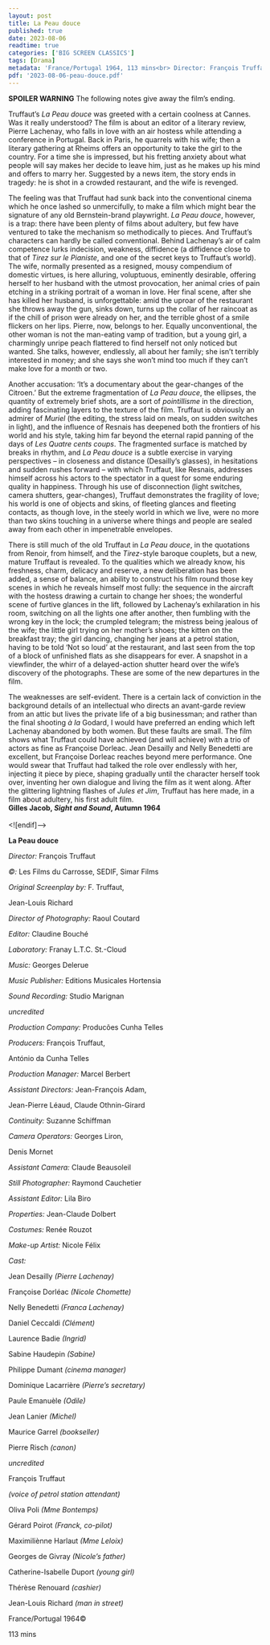 ```yaml
---
layout: post
title: La Peau douce
published: true
date: 2023-08-06
readtime: true
categories: ['BIG SCREEN CLASSICS']
tags: [Drama]
metadata: 'France/Portugal 1964, 113 mins<br> Director: François Truffaut'
pdf: '2023-08-06-peau-douce.pdf'
---
```


**SPOILER WARNING** The following notes give away the film’s ending.

Truffaut’s _La Peau douce_ was greeted with a certain coolness at Cannes. Was it really understood? The film is about an editor of a literary review, Pierre Lachenay, who falls in love with an air hostess while attending a conference in Portugal. Back in Paris, he quarrels with his wife; then a literary gathering at Rheims offers an opportunity to take the girl to the country. For a time she is impressed, but his fretting anxiety about what people will say makes her decide to leave him, just as he makes up his mind and offers to marry her. Suggested by a news item, the story ends in tragedy: he is shot in a crowded restaurant, and the wife is revenged.

The feeling was that Truffaut had sunk back into the conventional cinema which he once lashed so unmercifully, to make a film which might bear the signature of any old Bernstein-brand playwright. _La Peau douce_, however, is a trap: there have been plenty of films about adultery, but few have ventured to take the mechanism so methodically to pieces. And Truffaut’s characters can hardly be called conventional. Behind Lachenay’s air of calm competence lurks indecision, weakness, diffidence (a diffidence close to that of _Tirez sur le Pianiste_, and one of the secret keys to Truffaut’s world). The wife, normally presented as a resigned, mousy compendium of domestic virtues, is here alluring, voluptuous, eminently desirable, offering herself to her husband with the utmost provocation, her animal cries of pain etching in a striking portrait of a woman in love. Her final scene, after she has killed her husband, is unforgettable: amid the uproar of the restaurant she throws away the gun, sinks down, turns up the collar of her raincoat as if the chill of prison were already on her, and the terrible ghost of a smile flickers on her lips. Pierre, now, belongs to her. Equally unconventional, the other woman is not the man-eating vamp of tradition, but a young girl, a charmingly unripe peach flattered to find herself not only noticed but wanted. She talks, however, endlessly, all about her family; she isn’t terribly interested in money; and she says she won’t mind too much if they can’t make love for a month or two.

Another accusation: ‘It’s a documentary about the gear-changes of the Citroen.’ But the extreme fragmentation of _La Peau douce_, the ellipses, the quantity of extremely brief shots, are a sort of _pointillisme_ in the direction, adding fascinating layers to the texture of the film. Truffaut is obviously an admirer of _Muriel_ (the editing, the stress laid on meals, on sudden switches in light), and the influence of Resnais has deepened both the frontiers of his world and his style, taking him far beyond the eternal rapid panning of the days of _Les Quatre cents coups_. The fragmented surface is matched by breaks in rhythm, and _La Peau douce_ is a subtle exercise in varying perspectives – in closeness and distance (Desailly’s glasses), in hesitations and sudden rushes forward – with which Truffaut, like Resnais, addresses himself across his actors to the spectator in a quest for some enduring quality in happiness. Through his use of disconnection (light switches, camera shutters, gear-changes), Truffaut demonstrates the fragility of love; his world is one of objects and skins, of fleeting glances and fleeting contacts, as though love, in the steely world in which we live, were no more than two skins touching in a universe where things and people are sealed away from each other in impenetrable envelopes.

There is still much of the old Truffaut in _La Peau douce_, in the quotations from Renoir, from himself, and the _Tirez_-style baroque couplets, but a new, mature Truffaut is revealed. To the qualities which we already know, his freshness, charm, delicacy and reserve, a new deliberation has been added, a sense of balance, an ability to construct his film round those key scenes in which he reveals himself most fully: the sequence in the aircraft with the hostess drawing a curtain to change her shoes; the wonderful scene of furtive glances in the lift, followed by Lachenay’s exhilaration in his room, switching on all the lights one after another, then fumbling with the wrong key in the lock; the crumpled telegram; the mistress being jealous of the wife; the little girl trying on her mother’s shoes; the kitten on the breakfast tray; the girl dancing, changing her jeans at a petrol station, having to be told ‘Not so loud’ at the restaurant, and last seen from the top of a block of unfinished flats as she disappears for ever. A snapshot in a viewfinder, the whirr of a delayed-action shutter heard over the wife’s discovery of the photographs. These are some of the new departures in the film.

The weaknesses are self-evident. There is a certain lack of conviction in the background details of an intellectual who directs an avant-garde review from an attic but lives the private life of a big businessman; and rather than the final shooting _à Ia_ Godard, I would have preferred an ending which left Lachenay abandoned by both women. But these faults are small. The film shows what Truffaut could have achieved (and will achieve) with a trio of actors as fine as Françoise Dorleac. Jean Desailly and Nelly Benedetti are excellent, but Françoise Dorleac reaches beyond mere performance. One would swear that Truffaut had talked the role over endlessly with her, injecting it piece by piece, shaping gradually until the character herself took over, inventing her own dialogue and living the film as it went along. After the glittering lightning flashes of _Jules et Jim_, Truffaut has here made, in a film about adultery, his first adult film.  
**Gilles Jacob, _Sight and Sound_, Autumn 1964**  
<br>
<![endif]-->

**La Peau douce**

_Director:_ François Truffaut

_©:_ Les Films du Carrosse, SEDIF, Simar Films

_Original Screenplay by:_ F. Truffaut,

Jean-Louis Richard

_Director of Photography:_ Raoul Coutard

_Editor:_ Claudine Bouché

_Laboratory:_ Franay L.T.C. St.-Cloud

_Music:_ Georges Delerue

_Music Publisher:_ Editions Musicales Hortensia

_Sound Recording:_ Studio Marignan

_uncredited_

_Production Company:_ Producões Cunha Telles

_Producers:_ François Truffaut,

António da Cunha Telles

_Production Manager:_ Marcel Berbert

_Assistant Directors:_ Jean-François Adam,

Jean-Pierre Léaud, Claude Othnin-Girard

_Continuity:_ Suzanne Schiffman

_Camera Operators:_ Georges Liron,

Denis Mornet

_Assistant Camera:_ Claude Beausoleil

_Still Photographer:_ Raymond Cauchetier

_Assistant Editor:_ Lila Biro

_Properties:_ Jean-Claude Dolbert

_Costumes:_ Renée Rouzot

_Make-up Artist:_ Nicole Félix

_Cast:_

Jean Desailly _(Pierre Lachenay)_

Françoise Dorléac _(Nicole Chomette)_

Nelly Benedetti _(Franca Lachenay)_

Daniel Ceccaldi _(Clément)_

Laurence Badie _(Ingrid)_

Sabine Haudepin _(Sabine)_

Philippe Dumant _(cinema manager)_

Dominique Lacarrière _(Pierre’s secretary)_

Paule Emanuèle _(Odile)_

Jean Lanier _(Michel)_

Maurice Garrel _(bookseller)_

Pierre Risch _(canon)_

_uncredited_

François Truffaut

_(voice of petrol station attendant)_

Oliva Poli _(Mme Bontemps)_

Gérard Poirot _(Franck, co-pilot)_

Maximiliènne Harlaut _(Mme Leloix)_

Georges de Givray _(Nicole’s father)_

Catherine-Isabelle Duport _(young girl)_

Thérèse Renouard _(cashier)_

Jean-Louis Richard _(man in street)_

France/Portugal 1964©

113 mins
<!--stackedit_data:
eyJoaXN0b3J5IjpbLTgyNjQ4MDgzNCwtMTk5NjAzOTkyN119
-->